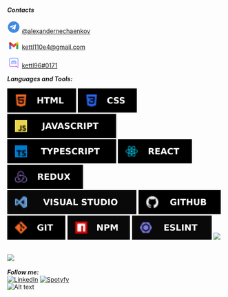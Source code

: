 ***Contacts*** <br>
<br>
<img src='./assets/telegram.png' width=30px>   [@alexandernechaenkov](https://t.me/alexandernechaenkov)<br>
<br>
<img src='./assets/GmailLogo.png' width=30px> [kettl110e4@gmail.com](mailto:kettl110e4@gmail.com)<br>
<br>
<img src='./assets/discord.png' width=30px> [kettl96#0171](https://discordapp.com/users/400360754588680204/)


***Languages and Tools:***<br>

<img src='./assets/technology/html.svg'> <img src='./assets/technology/css.svg'>
<img src='./assets/technology/js.svg'>
<img src='./assets/technology/ts.svg'>
<img src='./assets/technology/react.svg'>
<img src='./assets/technology/redux.svg'><br>
<img src='./assets/technology/vs.svg'>
<img src='./assets/technology/github.svg'>
<img src='./assets/technology/git.svg'>
<img src='./assets/technology/npm.svg'>
<img src='./assets/technology/lint.svg'>
<img src='https://img.shields.io/badge/figma-000.svg?style=for-the-badge&logo=figma&logoColor=purple'>
<br>
<br>



<img src='https://www.codewars.com/users/kettl96/badges/large' ><br>


***Follow me:***  
[![LinkedIn](https://img.shields.io/badge/-LinkedIn-090909?style=for-the-badge&logo=linkedin&logoColor=007BB6)](https://www.linkedin.com/in/alexander-nechaenkov-9b4b34229/)
[![Spotyfy](https://img.shields.io/badge/-Spotyfy-090909?style=for-the-badge&logo=Spotify&logoColor=#1ED760)](https://open.spotify.com/user/315ugzf5fp67rbpplop3dps5vx54?si=414919ccbfb04c96)
<br>
![Alt text](https://spotify-recently-played-readme.vercel.app/api?user=315ugzf5fp67rbpplop3dps5vx54&count=3&width=400)
<!---
kettl96/kettl96 is a ✨ special ✨ repository because its `README.md` (this file) appears on your GitHub profile.
You can click the Preview link to take a look at your changes.
--->

